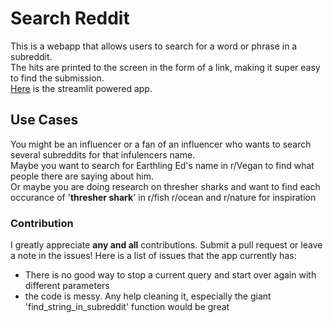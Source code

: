 # Search Reddit
This is a webapp that allows users to search for a word or phrase in a subreddit.  
The hits are printed to the screen in the form of a link, making it super easy to find the submission.  
[Here](https://reddit-searcher.streamlit.app/) is the streamlit powered app.  
## Use Cases
You might be an influencer or a fan of an influencer who wants to search several subreddits for that infulencers name.  
Maybe you want to search for Earthling Ed's name in r/Vegan to find what people there are saying about him.  
Or maybe you are doing research on thresher sharks and want to find each occurance of '**thresher shark**' in r/fish r/ocean and r/nature for inspiration  
### Contribution
I greatly appreciate **any and all** contributions.  Submit a pull request or leave a note in the issues!  Here is a list of issues that the app currently has:  
* There is no good way to stop a current query and start over again with different parameters
* the code is messy.  Any help cleaning it, especially the giant 'find_string_in_subreddit' function would be great

